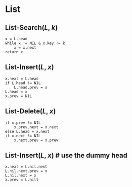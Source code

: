 # List
## List-Search(*L*, *k*)
```
x = L.head
while x != NIL & x.key != k
	x = x.next
return x
```

## List-Insert(*L*, *x*)
```
x.next = L.head
if L.head != NIL
	L.head.prev = x
L.head = x
x.prev = NIL
```

## List-Delete(*L*, *x*)
```
if x.prev != NIL
    x.prev.next = x.next
else L.head = x.next
if x.next != NIL
    x.next.prev = x.prev
```

## List-Insert(*L*, *x*) # use the dummy head
```
x.next = L.nil.next
L.nil.next.prev = x
L.nil.next = x
x.prev = L.nill
```
